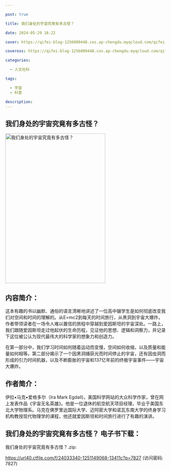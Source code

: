 ```yaml
---

post: true

title: 我们身处的宇宙究竟有多古怪？

date: 2024-05-29 16:22

cover: https://qifei-blog-1256009448.cos.ap-chengdu.myqcloud.com/qifei-blog/656a8231c458853aef6ae601.jpg

coveross: https://qifei-blog-1256009448.cos.ap-chengdu.myqcloud.com/qifei-blog/656a8231c458853aef6ae601.jpg

categories:

  - 人文社科

tags:

  - 宇宙
  - 科普

description:
---
```


## 我们身处的宇宙究竟有多古怪？
<img alt="我们身处的宇宙究竟有多古怪？ " class="aligncenter loaded" data-was-processed="true" decoding="async" fetchpriority="high" height="471" src="https://qifei-blog-1256009448.cos.ap-chengdu.myqcloud.com/qifei-blog/656a8231c458853aef6ae601.jpg " style="cursor: zoom-in;" width="314"/>

## 内容简介：

这本有趣的书以幽默、通俗的语言清晰地讲述了一位高中辍学生是如何彻底改变我们对空间和时间的理解的。从E=mc2到每天的时间旅行，从黑洞到宇宙大爆炸，作者带领读者在一场令人难以置信的旅程中穿越到爱因斯坦的宇宙深处。一路上，我们跟随爱因斯坦走过他起伏的生命历程，见证他的思想、逻辑和洞察力，并记录下这位被公认为现代最伟大的科学家的想象力和创造力。

在第一部分中，我们学习时间如何随着运动而变慢，空间如何收缩，以及质量和能量如何相等。第二部分揭示了一个因黑洞捕获光而时间停止的宇宙，还有因虫洞而形成的引力时间机器，以及不断膨胀的宇宙和137亿年前的终极宇宙事件——宇宙大爆炸。

## 作者简介：

伊拉▪马克▪爱格多尔（Ira Mark Egdall)，美国科学网站的大众科学作家，曾在网上发表作品《宇宙无名英雄》。他是一位退休的航空航天项目经理，毕业于美国东北大学物理系。马克在佛罗里达国际大学、迈阿密大学和诺瓦东南大学的终身学习机构教授现代物理学的课程，他还就爱因斯坦和时间旅行进行了有趣的演讲。

## 我们身处的宇宙究竟有多古怪？ 电子书下载：

我们身处的宇宙究竟有多古怪？.zip: 

https://url40.ctfile.com/f/24033340-1251149068-13411c?p=7827 (访问密码: 7827)

